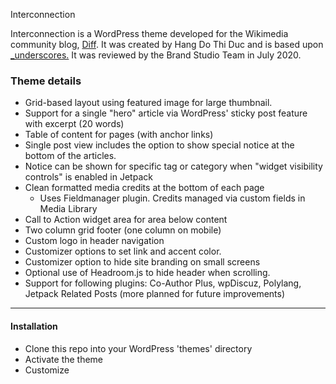 Interconnection

Interconnection is a WordPress theme developed for the Wikimedia community blog, [Diff](https://diff.wikimedia.org). It was created by Hang Do Thi Duc and is based upon [_underscores.](https://underscores.me/) It was reviewed by the Brand Studio Team in July 2020. 

### Theme details
* Grid-based layout using featured image for large thumbnail.
* Support for a single "hero" article via WordPress' sticky post feature with excerpt (20 words)
* Table of content for pages (with anchor links)
* Single post view includes the option to show special notice at the bottom of the articles. 
 * Notice can be shown for specific tag or category when "widget visibility controls" is enabled in Jetpack
* Clean formatted media credits at the bottom of each page
  * Uses Fieldmanager plugin. Credits managed via custom fields in Media Library
* Call to Action widget area for area below content
* Two column grid footer (one column on mobile)
* Custom logo in header navigation
* Customizer options to set link and accent color. 
* Customizer option to hide site branding on small screens
* Optional use of Headroom.js to hide header when scrolling. 
* Support for following plugins: Co-Author Plus, wpDiscuz, Polylang, Jetpack Related Posts (more planned for future improvements)

---------------
#### Installation
* Clone this repo into your WordPress 'themes' directory
* Activate the theme
* Customize

